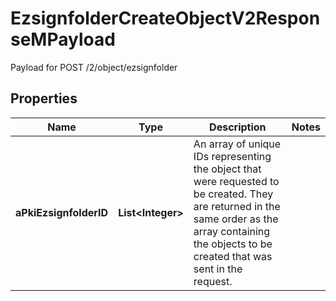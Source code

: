 

# EzsignfolderCreateObjectV2ResponseMPayload

Payload for POST /2/object/ezsignfolder

## Properties

| Name | Type | Description | Notes |
|------------ | ------------- | ------------- | -------------|
|**aPkiEzsignfolderID** | **List&lt;Integer&gt;** | An array of unique IDs representing the object that were requested to be created.  They are returned in the same order as the array containing the objects to be created that was sent in the request. |  |



